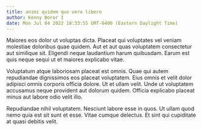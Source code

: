 ```yaml
---
title: animi quidem quo vero libero
author: Kenny Borer I
date: Mon Jul 04 2022 18:33:55 GMT-0400 (Eastern Daylight Time)
---
```

Maiores eos dolor ut voluptas dicta. Placeat qui voluptates vel veniam molestiae doloribus quae quidem. Aut et aut quas voluptatem consectetur aut similique sit. Eligendi neque laudantium harum quibusdam. Earum est quis neque sequi ut et maiores explicabo vitae.

 Voluptatum atque laboriosam placeat est omnis. Quae qui autem repudiandae dignissimos eos placeat voluptatem. Eius omnis et velit dolor adipisci omnis corporis officia dolore. Ut et ullam velit. Unde ut voluptatem accusamus neque provident aut dolorum quidem. Officia explicabo placeat minus aut labore odio velit illo.

 Repudiandae nihil voluptatem. Nesciunt labore esse in quos. Ut ullam quod nemo quia est sit sunt et esse. Vitae cumque delectus. Et sint qui cupiditate at quasi debitis velit.